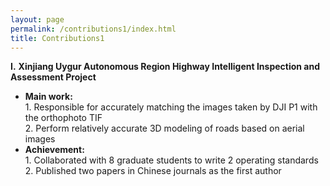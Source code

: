 ```yaml
---
layout: page
permalink: /contributions1/index.html
title: Contributions1
---
```


**I.** **Xinjiang Uygur Autonomous Region Highway Intelligent Inspection and Assessment Project**

- **Main work:** <br>1. Responsible for accurately matching the images taken by DJI P1 with the orthophoto TIF<br>2. Perform relatively accurate 3D modeling of roads based on aerial images<br>
- **Achievement:** <br>1. Collaborated with 8 graduate students to write 2 operating standards<br>2. Published two papers in Chinese journals as the first author<br>
